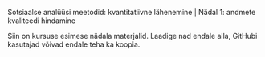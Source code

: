 Sotsiaalse analüüsi meetodid: kvantitatiivne lähenemine | Nädal 1: andmete kvaliteedi hindamine

Siin on kursuse esimese nädala materjalid. Laadige nad endale alla, GitHubi kasutajad võivad endale teha ka koopia.
